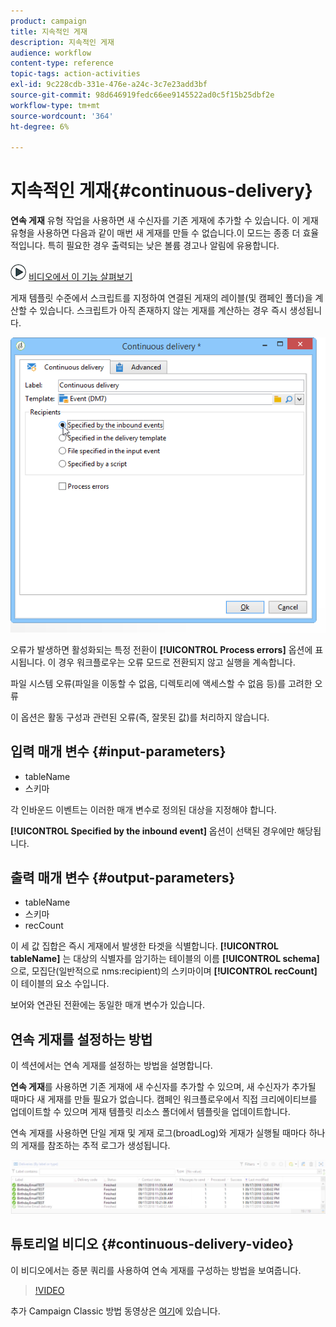 ```yaml
---
product: campaign
title: 지속적인 게재
description: 지속적인 게재
audience: workflow
content-type: reference
topic-tags: action-activities
exl-id: 9c228cdb-331e-476e-a24c-3c7e23add3bf
source-git-commit: 98d646919fedc66ee9145522ad0c5f15b25dbf2e
workflow-type: tm+mt
source-wordcount: '364'
ht-degree: 6%

---
```


# 지속적인 게재{#continuous-delivery}

**연속 게재** 유형 작업을 사용하면 새 수신자를 기존 게재에 추가할 수 있습니다. 이 게재 유형을 사용하면 다음과 같이 매번 새 게재를 만들 수 없습니다.이 모드는 종종 더 효율적입니다. 특히 필요한 경우 출력되는 낮은 볼륨 경고나 알림에 유용합니다.

![](assets/do-not-localize/how-to-video.png) [비디오에서 이 기능 살펴보기](#continuous-delivery-video)

게재 템플릿 수준에서 스크립트를 지정하여 연결된 게재의 레이블(및 캠페인 폴더)을 계산할 수 있습니다. 스크립트가 아직 존재하지 않는 게재를 계산하는 경우 즉시 생성됩니다.

![](assets/edit_diffusion_fil.png)

오류가 발생하면 활성화되는 특정 전환이 **[!UICONTROL Process errors]** 옵션에 표시됩니다. 이 경우 워크플로우는 오류 모드로 전환되지 않고 실행을 계속합니다.

파일 시스템 오류(파일을 이동할 수 없음, 디렉토리에 액세스할 수 없음 등)를 고려한 오류

이 옵션은 활동 구성과 관련된 오류(즉, 잘못된 값)를 처리하지 않습니다.

## 입력 매개 변수 {#input-parameters}

* tableName
* 스키마

각 인바운드 이벤트는 이러한 매개 변수로 정의된 대상을 지정해야 합니다.

**[!UICONTROL Specified by the inbound event]** 옵션이 선택된 경우에만 해당됩니다.

## 출력 매개 변수 {#output-parameters}

* tableName
* 스키마
* recCount

이 세 값 집합은 즉시 게재에서 발생한 타겟을 식별합니다. **[!UICONTROL tableName]** 는 대상의 식별자를 암기하는 테이블의 이름 **[!UICONTROL schema]** 으로, 모집단(일반적으로 nms:recipient)의 스키마이며  **[!UICONTROL recCount]** 이 테이블의 요소 수입니다.

보어와 연관된 전환에는 동일한 매개 변수가 있습니다.

## 연속 게재를 설정하는 방법

이 섹션에서는 연속 게재를 설정하는 방법을 설명합니다.

**연속 게재**&#x200B;를 사용하면 기존 게재에 새 수신자를 추가할 수 있으며, 새 수신자가 추가될 때마다 새 게재를 만들 필요가 없습니다. 캠페인 워크플로우에서 직접 크리에이티브를 업데이트할 수 있으며 게재 템플릿 리소스 폴더에서 템플릿을 업데이트합니다.

연속 게재를 사용하면 단일 게재 및 게재 로그(broadLog)와 게재가 실행될 때마다 하나의 게재를 참조하는 추적 로그가 생성됩니다.

![연속 게재](assets/delivery_continuous.jpg)

## 튜토리얼 비디오 {#continuous-delivery-video}

이 비디오에서는 증분 쿼리를 사용하여 연속 게재를 구성하는 방법을 보여줍니다.

>[!VIDEO](https://video.tv.adobe.com/v/25039?quality=12)

추가 Campaign Classic 방법 동영상은 [여기](https://experienceleague.adobe.com/docs/campaign-classic-learn/tutorials/overview.html?lang=ko)에 있습니다.
